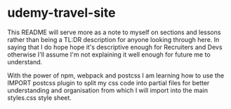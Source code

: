 # udemy-travel-site

This README will serve more as a note to myself on sections and lessons rather than being a TL:DR description for anyone looking through here. In saying that I do hope hope it's descriptive enough for Recruiters and Devs otherwise I'll assume I'm not explaining it well enough for future me to understand.


With the power of npm, webpack and postcss I am learning how to use the IMPORT postcss plugin to split my css code into partial files for better understanding and organisation from which I will import into the main styles.css style sheet.
